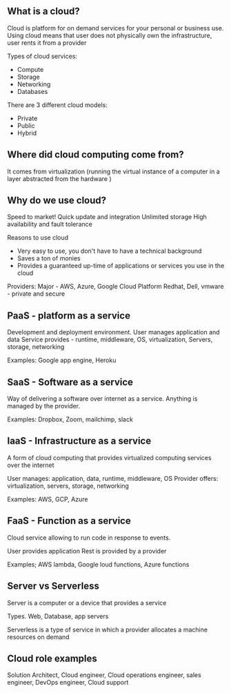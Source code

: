 ## What is a cloud? 
Cloud is platform for on demand services for your personal or business use. Using cloud means that user does not physically own the infrastructure, user rents it from a provider 

Types of cloud services: 
 - Compute
 - Storage
 - Networking 
 - Databases

There are 3 different cloud models: 
 - Private 
 - Public 
 - Hybrid 

## Where did cloud computing come from? 
It comes from virtualization (running the virtual instance of a computer in a layer abstracted from the hardware )

## Why do we use cloud? 
Speed to market! 
 Quick update and integration 
 Unlimited storage 
 High availability and fault tolerance 

Reasons to use cloud
 - Very easy to use, you don't have to have a technical background 
 - Saves a ton of monies 
 - Provides a guaranteed up-time of applications or services you use in the cloud

Providers: 
Major - AWS, Azure, Google Cloud Platform
Redhat, Dell, vmware - private and secure 


## PaaS - platform as a service 
Development and deployment environment. 
User manages application and data 
Service provides - runtime, middleware, OS, virtualization, Servers, storage, networking 

Examples: Google app engine, Heroku 

## SaaS - Software as a service
Way of delivering a software over internet as a service. Anything is managed by the provider. 

Examples: Dropbox, Zoom, mailchimp, slack 

## IaaS - Infrastructure as a service 
A form of cloud computing that provides virtualized computing services over the internet

User manages: application, data, runtime, middleware, OS
Provider offers: virtualization, servers, storage, networking 

Examples: AWS, GCP, Azure 

## FaaS - Function as a service 
Cloud service allowing to run code in response to events. 

User provides application 
Rest is provided by a provider 

Examples; AWS lambda, Google loud functions, Azure functions 


## Server vs Serverless 
Server is a computer or a device that provides a service 

Types. Web, Database, app servers 

Serverless is a type of service in which a provider allocates a machine resources on demand 

## Cloud role examples 
Solution Architect, Cloud engineer, Cloud operations engineer, sales engineer, DevOps engineer, Cloud support
